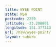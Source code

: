 ```yaml
---
title: WYEE POINT
state: NSW
postcode: 2259
latitude: -33.208801
longitude: 151.377213
url: /nsw/wyee-point/
layout: suburb
---
```

